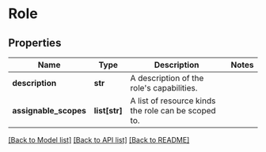# Role

## Properties
Name | Type | Description | Notes
------------ | ------------- | ------------- | -------------
**description** | **str** | A description of the role&#x27;s capabilities. | 
**assignable_scopes** | **list[str]** | A list of resource kinds the role can be scoped to. | 

[[Back to Model list]](../README.md#documentation-for-models) [[Back to API list]](../README.md#documentation-for-api-endpoints) [[Back to README]](../README.md)

